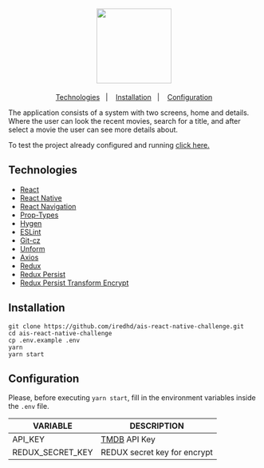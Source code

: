 <h1 align="center">
  <img src="https://res.cloudinary.com/iredhd/image/upload/v1593918691/ais-digital/iconfinder_movie-alt2_285634_zwcl8y.png" width=150 />
</h1>

<p align="center">
  <a href="#technologies">Technologies</a>&nbsp;&nbsp;&nbsp;|&nbsp;&nbsp;&nbsp;
  <a href="#installation">Installation</a>&nbsp;&nbsp;&nbsp;|&nbsp;&nbsp;&nbsp;
  <a href="#configuration">Configuration</a>
</p>

The application consists of a system with two screens, home and details. Where the user can look the recent movies, search for a title, and after select a movie the user can see more details about.

To test the project already configured and running [click here.](https://exp.host/@iredhd/ais-react-native-challenge)

## Technologies
- [React](https://github.com/facebook/react)
- [React Native](https://github.com/facebook/react-native)
- [React Navigation](https://github.com/react-navigation/react-navigation)
- [Prop-Types](https://github.com/facebook/prop-types)
- [Hygen](https://github.com/jondot/hygen)
- [ESLint](https://github.com/eslint/eslint)
- [Git-cz](https://github.com/streamich/git-cz)
- [Unform](https://github.com/Rocketseat/unform)
- [Axios](https://github.com/axios/axios)
- [Redux](https://github.com/reduxjs/redux)
- [Redux Persist](https://github.com/rt2zz/redux-persist)
- [Redux Persist Transform Encrypt](https://github.com/maxdeviant/redux-persist-transform-encrypt)

## Installation
```
git clone https://github.com/iredhd/ais-react-native-challenge.git
cd ais-react-native-challenge
cp .env.example .env
yarn
yarn start
```

## Configuration
Please, before executing `yarn start`, fill in the environment variables inside the `.env` file.

| VARIABLE  |  DESCRIPTION  |
| ------------------- | ------------------- |
| API_KEY |  [TMDB](https://www.themoviedb.org/?language=pt-BR) API Key |
| REDUX_SECRET_KEY |  REDUX secret key for encrypt |